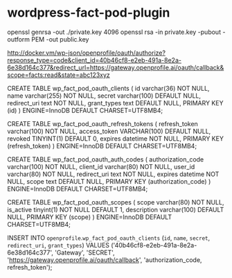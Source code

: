 # wordpress-fact-pod-plugin

openssl genrsa -out ./private.key 4096
openssl rsa -in private.key -pubout -outform PEM -out public.key

http://docker.vm/wp-json/openprofile/oauth/authorize?response_type=code&client_id=40b46cf8-e2eb-491a-8e2a-6e38d164c377&redirect_url=https://gateway.openprofile.ai/oauth/callback&scope=facts:read&state=abc123xyz

CREATE TABLE wp_fact_pod_oauth_clients (
id varchar(36) NOT NULL,
name varchar(255) NOT NULL,
secret varchar(100) DEFAULT NULL,
redirect_uri text NOT NULL,
grant_types text DEFAULT NULL,
PRIMARY KEY  (id)
) ENGINE=InnoDB DEFAULT CHARSET=UTF8MB4;

CREATE TABLE wp_fact_pod_oauth_refresh_tokens (
refresh_token varchar(100) NOT NULL,
access_token VARCHAR(100) DEFAULT NULL,
revoked TINYINT(1) DEFAULT 0,
expires datetime NOT NULL,
PRIMARY KEY  (refresh_token)
) ENGINE=InnoDB DEFAULT CHARSET=UTF8MB4;

CREATE TABLE wp_fact_pod_oauth_auth_codes (
authorization_code varchar(100) NOT NULL,
client_id varchar(80) NOT NULL,
user_id varchar(80) NOT NULL,
redirect_uri text NOT NULL,
expires datetime NOT NULL,
scope text DEFAULT NULL,
PRIMARY KEY  (authorization_code)
) ENGINE=InnoDB DEFAULT CHARSET=UTF8MB4;

CREATE TABLE wp_fact_pod_oauth_scopes (
scope varchar(80) NOT NULL,
is_active tinyint(1) NOT NULL DEFAULT 1,
description varchar(100) DEFAULT NULL,
PRIMARY KEY  (scope)
) ENGINE=InnoDB DEFAULT CHARSET=UTF8MB4;

INSERT INTO `openprofile`.`wp_fact_pod_oauth_clients` (`id`, `name`, `secret`, `redirect_uri`, `grant_types`) VALUES ('40b46cf8-e2eb-491a-8e2a-6e38d164c377', 'Gateway', 'SECRET', 'https://gateway.openprofile.ai/oauth/callback', 'authorization_code, refresh_token');